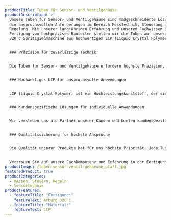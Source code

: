 ```yaml
---
productTitle: Tuben für Sensor- und Ventilgehäuse
productDescription: >-
  Unsere Tuben für Sensor- und Ventilgehäuse sind maßgeschneiderte Lösungen für
  die anspruchsvollen Anforderungen im Bereich Messtechnik, Steuerung und
  Regelung. Mit unserer langjährigen Erfahrung und unserem Fachwissen in der
  Fertigung von hochpräzisen Bauteilen stellen wir die Tuben auf unserer Arburg
  320 C Spritzgießmaschine aus hochwertigem LCP (Liquid Crystal Polymer) her.


  ### Präzision für zuverlässige Technik


  Die Tuben für Sensor- und Ventilgehäuse erfordern höchste Präzision, um eine zuverlässige Funktion der darin enthaltenen Komponenten zu gewährleisten. Unsere Arburg 320 C Spritzgießmaschine bietet eine präzise Steuerung und ermöglicht eine exakte Umsetzung der komplexen Geometrien und Toleranzen, die für die Tuben benötigt werden.


  ### Hochwertiges LCP für anspruchsvolle Anwendungen


  LCP (Liquid Crystal Polymer) ist ein Hochleistungskunststoff, der sich durch seine hervorragenden mechanischen, thermischen und chemischen Eigenschaften auszeichnet. Er ist beständig gegenüber hohen Temperaturen, Chemikalien und Feuchtigkeit, was ihn ideal für den Einsatz in anspruchsvollen Umgebungen macht. Die Tuben aus LCP bieten eine hohe Stabilität und Langlebigkeit, auch bei wiederholten Montage- und Demontagevorgängen.


  ### Kundenspezifische Lösungen für individuelle Anwendungen


  Wir verstehen uns als Partner unserer Kunden und bieten kundenspezifische Lösungen, die genau auf die individuellen Anforderungen und Bedürfnisse zugeschnitten sind. Von der Materialauswahl bis zur finalen Fertigung arbeiten wir eng mit unseren Kunden zusammen, um die optimale Lösung für ihre Sensor- und Ventilgehäuse zu entwickeln.


  ### Qualitätssicherung für höchste Ansprüche


  Die Qualität unserer Produkte hat für uns höchste Priorität. Jede Tube für Sensor- und Ventilgehäuse unterliegt einer strengen Qualitätskontrolle, um sicherzustellen, dass sie den anspruchsvollen Standards unserer Kunden entspricht. Unsere präzise Fertigungstechnologie und unser Engagement für Spitzenleistungen gewährleisten herausragende Ergebnisse, auf die Sie sich verlassen können.


  Vertrauen Sie auf unsere Fachkompetenz und Erfahrung in der Fertigung von hochpräzisen Bauteilen. Unsere Tuben für Sensor- und Ventilgehäuse sind das Ergebnis unserer kontinuierlichen Forschung und Entwicklung, um die bestmöglichen Lösungen für die Mess-, Steuerungs- und Regelungstechnik zu bieten. Ihre Zufriedenheit und der Erfolg Ihrer Produkte sind unser höchstes Ziel.
productImage: /tuben-sensor-ventil-gehaeuse_pfaff.jpg
featuredProduct: true
productCategories:
  - Messen, Steuern, Regeln
  - Sensortechnik
productFeatures:
  - featureTitle: "Fertigung:"
    featureText: Arburg 320 C
  - featureTitle: "Material:"
    featureText: LCP
---
```

